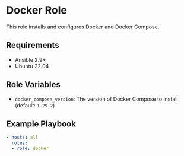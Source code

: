 # Docker Role

This role installs and configures Docker and Docker Compose.

## Requirements

- Ansible 2.9+
- Ubuntu 22.04

## Role Variables

- `docker_compose_version`: The version of Docker Compose to install (default: `1.29.2`).

## Example Playbook

```yaml
- hosts: all
  roles:
  - role: docker
```